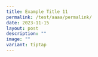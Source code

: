 ```yaml
---
title: Example Title 11
permalink: /test/aaaa/permalink/
date: 2023-11-15
layout: post
description: ""
image: ""
variant: tiptap
---
```

